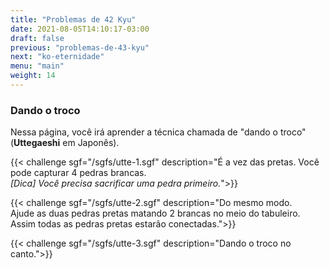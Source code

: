 ```yaml
---
title: "Problemas de 42 Kyu"
date: 2021-08-05T14:10:17-03:00
draft: false
previous: "problemas-de-43-kyu"
next: "ko-eternidade"
menu: "main"
weight: 14
---
```


### Dando o troco

Nessa página, você irá aprender a técnica chamada de "dando o troco" (**Uttegaeshi** em Japonês).

{{< challenge sgf="/sgfs/utte-1.sgf" description="É a vez das pretas. Você pode capturar 4 pedras brancas.<br /><i>[Dica] Você precisa sacrificar uma pedra primeiro.</i>">}} 


{{< challenge sgf="/sgfs/utte-2.sgf" description="Do mesmo modo.<br />Ajude as duas pedras pretas matando 2 brancas no meio do tabuleiro.<br />Assim todas as pedras pretas estarão conectadas.">}} 


{{< challenge sgf="/sgfs/utte-3.sgf" description="Dando o troco no canto.">}} 
